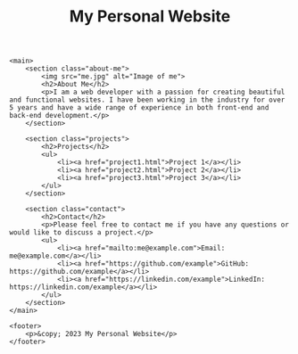 
<html lang="en">
<head>
    <meta charset="UTF-8">
    <meta name="viewport" content="width=device-width, initial-scale=1.0">
    <title>My Personal Website</title>
    <link rel="stylesheet" href="style.css">
</head>
<body>
    <header>
        <h1>My Personal Website</h1>
    </header>

    <main>
        <section class="about-me">
            <img src="me.jpg" alt="Image of me">
            <h2>About Me</h2>
            <p>I am a web developer with a passion for creating beautiful and functional websites. I have been working in the industry for over 5 years and have a wide range of experience in both front-end and back-end development.</p>
        </section>

        <section class="projects">
            <h2>Projects</h2>
            <ul>
                <li><a href="project1.html">Project 1</a></li>
                <li><a href="project2.html">Project 2</a></li>
                <li><a href="project3.html">Project 3</a></li>
            </ul>
        </section>

        <section class="contact">
            <h2>Contact</h2>
            <p>Please feel free to contact me if you have any questions or would like to discuss a project.</p>
            <ul>
                <li><a href="mailto:me@example.com">Email: me@example.com</a></li>
                <li><a href="https://github.com/example">GitHub: https://github.com/example</a></li>
                <li><a href="https://linkedin.com/example">LinkedIn: https://linkedin.com/example</a></li>
            </ul>
        </section>
    </main>

    <footer>
        <p>&copy; 2023 My Personal Website</p>
    </footer>
